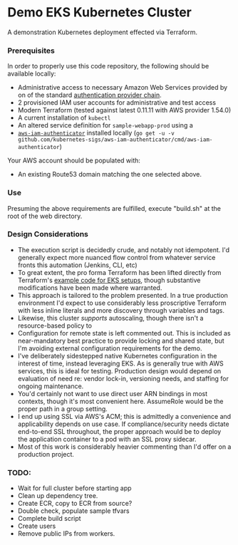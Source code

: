 # Demo EKS Kubernetes Cluster

A demonstration Kubernetes deployment effected via Terraform.

### Prerequisites

In order to properly use this code repository, the following should be available locally:
* Administrative access to necessary Amazon Web Services provided by on of the standard [authentication provider chain](https://docs.aws.amazon.com/sdk-for-java/v1/developer-guide/credentials.html).
* 2 provisioned IAM user accounts for administrative and test access
* Modern Terraform (tested against latest 0.11.11 with AWS provider 1.54.0)
* A current installation of `kubectl`
* An altered service definition for `sample-webapp-prod` using a 
* [`aws-iam-authenticator`]() installed locally (`go get -u -v github.com/kubernetes-sigs/aws-iam-authenticator/cmd/aws-iam-authenticator`)

Your AWS account should be populated with:
* An existing Route53 domain matching the one selected above.

### Use
Presuming the above requirements are fulfilled, execute "build.sh" at the root of the web directory. 

### Design Considerations
* The execution script is decidedly crude, and notably not idempotent. I'd generally expect more nuanced flow control from whatever service fronts this automation (Jenkins, CLI, etc)
* To great extent, the pro forma Terraform has been lifted directly from Terraform's [example code for EKS setups](https://learn.hashicorp.com/terraform/aws/eks-intro), though substantive modifications have been made where warranted. 
* This approach is tailored to the problem presented. In a true production environment I'd expect to use considerably less proscriptive Terraform with less inline literals and more discovery through variables and tags.
* Likewise, this cluster _supports_ autoscaling, though there isn't a resource-based policy to 
* Configuration for remote state is left commented out. This is included as near-mandatory best practice to provide locking and shared state, but I'm avoiding external configuration requirements for the demo. 
* I've deliberately sidestepped native Kubernetes configuration in the interest of time, instead leveraging EKS. As is generally true with AWS services, this is ideal for testing. Production design would depend on evaluation of need re: vendor lock-in, versioning needs, and staffing for ongoing maintenance.
* You'd certainly not want to use direct user ARN bindings in most contexts, though it's most convenient here. AssumeRole would be the proper path in a group setting. 
* I end up using SSL via AWS's ACM; this is admittedly a convenience and applicability depends on use case. If compliance/security needs dictate end-to-end SSL throughout, the proper approach would be to deploy the application container to a pod with an SSL proxy sidecar. 
* Most of this work is considerably heavier commenting than I'd offer on a production project. 


### TODO: 
* Wait for full cluster before starting app
* Clean up dependency tree. 
* Create ECR, copy to ECR from source? 
* Double check, populate sample tfvars
* Complete build script
* Create users
* Remove public IPs from workers. 